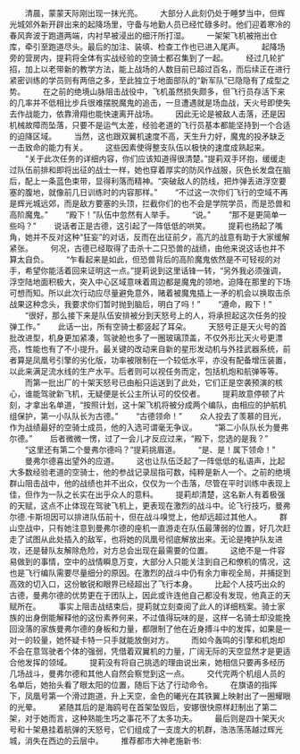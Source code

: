 　　清晨，蒙蒙天际刚出现一抹光亮。
　　大部分人此刻仍处于睡梦当中，但辉光城郊外新开辟出来的起降场里，守备与地勤人员已经忙碌多时。他们迎着寒冷的春风奔波于跑道两端，内衬早被浸出的细汗所打湿。
　　一架架飞机被拖出仓库，牵引至跑道尽头。最后的加注、装填、检查工作也已进入尾声。
　　起降场旁的营房内，提莉将全体有实战经验的空骑士都召集到了一起。
　　经过几轮扩招，加上以老带新的教学方法，能上战场的人数目前已超过百名，而后续正在进行紧密训练的学员则有两倍之多，至此独立于地面部队的“新军队”已隐隐有了成型之势。
　　在之前的绝境山脉阻击战役中，飞机虽然损失颇多，但飞行员存活下来的几率并不低相比步兵很难摆脱魔鬼的追击，一旦遭遇就是场血战，天火号即使失去作战能力，依靠滑翔也能快速离开战场。
　　因此无论是被敌人击落，还是因机械故障而坠落，只要不是运气太差，经验老道的飞行员基本都能坚持到一个合适的迫降区域。
　　当然，这也跟双翼机速度不高，天生升力好，魔鬼的投矛缺乏一击致命的能力有关。
　　这些因素使得整支队伍以极快的速度成熟起来。
　　“关于此次任务的详细内容，你们应该知道得很清楚。”提莉双手环抱，缓缓走过队伍前排和即将出征的战士一样，她也穿着厚实的防风作战服，灰色长发盘在脑后，配上一条蓝色束带，显得利落而精神。“突破敌人的防线，把炸弹丢进浮空要塞的腹地，就像前几日训练时的内容那样。”
　　“不过这一次你们飞行的空域不再是辉光城远郊，而是敌方要塞的头顶，拦截你们的也不会是学院学员，而是恐兽和高阶魔鬼。”
　　“殿下！”队伍中忽然有人举手。
　　“说。”
　　“那不是更简单一些吗？”
　　说话者正是古德，这引起了一阵低低的哄笑。
　　提莉也扬起了嘴角，她并不反对这种“狂妄”的对话，反而在出征前夕，高亢的战意有助于大家缓解紧张。
　　何况，古德已经取得了击杀十二只恐兽的战绩，由他来说这话也并不算太自负。
　　“乍看起来是如此，但恐兽背后的高阶魔鬼依然是不可轻视的对手，希望你能活着回来证明这一点。”提莉说到这里话锋一转，“另外我必须强调，浮空陆地面积极大，突入中心区域意味着周边都是魔鬼的领地，迫降在那里的下场可想而知。所以此次行动应尽量避免意外，赌着被魔鬼插上一矛的机会以换取击杀战果这种念头，我要求你们暂时抛到脑后，明白了吗！”
　　“遵命，殿下！”
　　“很好，那么接下来是队伍安排被分到天怒号上的人，将承担起这次任务的投弹工作。”
　　此话一出，所有空骑士都竖起了耳朵。
　　天怒号正是天火号的首批改进型，机身更加紧凑，驾驶舱也多了一圈玻璃顶盖，不仅外形比天火号更漂亮，性能也有了不小提升。最关键的改动来自新的星形发动机与外挂武器系统，前者算是凤凰号引擎的劣化版，功率被限制在一个较低水平，亦没有配备增压装置，以此来满足流水线的生产水平。后者则可以视任务而定，包括机炮和航弹等等。
　　而第一批出厂的十架天怒号已由船只运送到了此处，它们正是空袭预演的核心，谁能驾驶新飞机，无疑便是长公主所认可的佼佼者。
　　提莉故意停顿了片刻，才拿出名单道，“按照计划，这十架飞机将被分成两个编队，由相应的护航机组保护，第一小队队长为古德。”
　　“古德领命！”
　　众人投去了羡慕的目光，作为战绩最好的空骑士成员，他的入选可谓毫无争议。
　　“第二小队队长为曼弗尔德。”
　　后者微微一愣，过了一会儿才反应过来，“殿下，您选的是我？”
　　“这里还有第二个曼弗尔德吗？”提莉挑眉道。
　　“是、是！属下领命！”
　　曼弗尔德喜出望外的应道。
　　这也让队伍泛起了一阵低低的私语声，比起大多数经验老道的空骑士，他的参战记录屈指可数，纯粹是新人一个。之前的绝境群山阻击战中，他的战绩也并不出众，仅仅为一个击落，尽管在平时训练中表现上佳，但作为一队之长实在出乎众人的意料。
　　提莉却清楚，这名新人有着极强的天赋，这点不止体现在驾驶飞机上，更表现在激烈的战斗中。论飞行技巧，曼弗尔德.卡斯坦因可以排进队伍前十，但在战斗嗅觉上，他却远超过其他人。
　　群山空战中，只有她注意到曼弗尔德的座机一直游走在队伍最薄弱的位置，好几次赶走了试图从此处插入的敌军，也将她的凤凰号彻底解放出来。无论是掩护队友进攻，还是替队友解除危险，对方总会出现在最需要的位置。
　　这绝不是一件容易做到的事情，空中的战情瞬息万变，大部分人只能关注到自己和僚机的情况，这也是飞行编队需要尽量细分的原因。在激烈的战斗中仍有余力审视全局，并捕捉到高效的切入口，这份敏锐和眼界已经超出了飞行本身。
　　比起个人技巧出众的古德，曼弗尔德的优势更在于团队上，因此或许连他自己都没有发现，他真正的天赋所在。
　　事实上阻击战结束后，提莉就立刻查阅了此人的详细档案。骑士家族的出身倒能解释他的这份素养何来，不过值得玩味的是，这样一名骑士却没能挽回没落的家族曼弗尔德的身板和力量，都限制了他在近身搏斗中的发挥，如果是一对一的较量，她怀疑卡特一只手就能放倒对方。
　　而如今轰鸣的引擎和机炮却不会在意驾驶者个体的强弱，凭借着双翼机的力量，广阔无际的天空显然才是更适合他发挥的领域。
　　提莉没有将自己挑选的理由说出来，她相信只要再多经历几场战斗，曼弗尔德和其他人自然会察觉到这一点。
　　交代完两个机组人员的名单后，她抬头看了眼太阳的位置，随后下达了行动命令。
　　在旗语的指挥下，凤凰号第一个滑过跑道，升上天空，金色的曦光在其铁翼上映射出了一圈耀眼的光晕。
　　紧随其后的是海鸥号在首架坠毁后，安娜很快原样赶制出了第二架，对于她而言，这种熟能生巧之事花不了太多功夫。
　　最后则是四十架天火号和十架悬挂着航弹的天怒号，它们组成了一支庞大的机群，浩浩荡荡越过辉光城，消失在西边的云层中。
　　推荐都市大神老施新书: